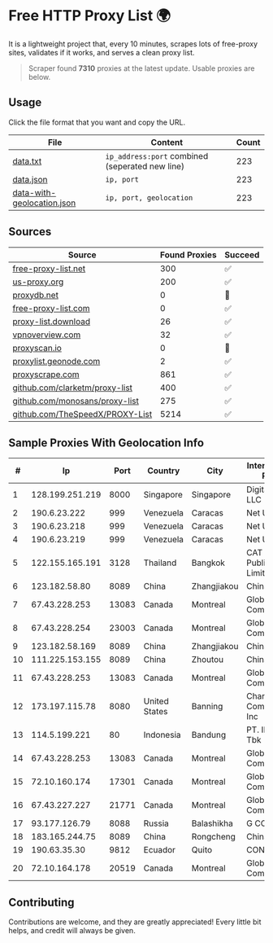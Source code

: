 
# Free HTTP Proxy List 🌍

It is a lightweight project that, every 10 minutes, scrapes lots of free-proxy sites, validates if it works, and serves a clean proxy list.


> Scraper found **7310** proxies at the latest update. Usable proxies are below.

## Usage

Click the file format that you want and copy the URL.


|File|Content|Count|
|----|-------|-----|
|[data.txt](https://raw.githubusercontent.com/themiralay/Proxy-List-World/master/data.txt)|`ip_address:port` combined (seperated new line)|223|
|[data.json](https://raw.githubusercontent.com/themiralay/Proxy-List-World/master/data.json)|`ip, port`|223|
|[data-with-geolocation.json](https://raw.githubusercontent.com/themiralay/Proxy-List-World/master/data-with-geolocation.json)|`ip, port, geolocation`|223|

## Sources

|Source|Found Proxies|Succeed|
|------|-------------|-------|
|[free-proxy-list.net](https://free-proxy-list.net)|300|✅|
|[us-proxy.org](https://www.us-proxy.org)|200|✅|
|[proxydb.net](http://proxydb.net)|0|🚫|
|[free-proxy-list.com](https://free-proxy-list.com/?page=&port=&type%5B%5D=http&type%5B%5D=https&up_time=0&search=Search)|0|✅|
|[proxy-list.download](https://www.proxy-list.download/HTTP)|26|✅|
|[vpnoverview.com](https://vpnoverview.com/privacy/anonymous-browsing/free-proxy-servers)|32|✅|
|[proxyscan.io](https://www.proxyscan.io)|0|🚫|
|[proxylist.geonode.com](https://proxylist.geonode.com/api/proxy-list?limit=300&page=1&sort_by=lastChecked&sort_type=desc&protocols=http,https)|2|✅|
|[proxyscrape.com](https://api.proxyscrape.com/v2/?request=displayproxies&protocol=http&timeout=10000&country=all&ssl=all&anonymity=all)|861|✅|
|[github.com/clarketm/proxy-list](https://raw.githubusercontent.com/clarketm/proxy-list/master/proxy-list-raw.txt)|400|✅|
|[github.com/monosans/proxy-list](https://raw.githubusercontent.com/monosans/proxy-list/main/proxies/http.txt)|275|✅|
|[github.com/TheSpeedX/PROXY-List](https://raw.githubusercontent.com/TheSpeedX/PROXY-List/master/http.txt)|5214|✅|


## Sample Proxies With Geolocation Info

|#|Ip|Port|Country|City|Internet Service Provider|
|-|--|----|-------|----|-------------------------|
|1|128.199.251.219|8000|Singapore|Singapore|DigitalOcean, LLC|
|2|190.6.23.222|999|Venezuela|Caracas|Net Uno|
|3|190.6.23.218|999|Venezuela|Caracas|Net Uno|
|4|190.6.23.219|999|Venezuela|Caracas|Net Uno|
|5|122.155.165.191|3128|Thailand|Bangkok|CAT Telecom Public Company Limited|
|6|123.182.58.80|8089|China|Zhangjiakou|China Telecom|
|7|67.43.228.253|13083|Canada|Montreal|GloboTech Communications|
|8|67.43.228.254|23003|Canada|Montreal|GloboTech Communications|
|9|123.182.58.169|8089|China|Zhangjiakou|China Telecom|
|10|111.225.153.155|8089|China|Zhoutou|China Telecom|
|11|67.43.228.253|13083|Canada|Montreal|GloboTech Communications|
|12|173.197.115.78|8080|United States|Banning|Charter Communications Inc|
|13|114.5.199.221|80|Indonesia|Bandung|PT. INDOSAT Tbk|
|14|67.43.228.253|13083|Canada|Montreal|GloboTech Communications|
|15|72.10.160.174|17301|Canada|Montreal|GloboTech Communications|
|16|67.43.227.227|21771|Canada|Montreal|GloboTech Communications|
|17|93.177.126.79|8088|Russia|Balashikha|G COM Ltd.|
|18|183.165.244.75|8089|China|Rongcheng|Chinanet|
|19|190.63.35.30|9812|Ecuador|Quito|CONECEL|
|20|72.10.164.178|20519|Canada|Montreal|GloboTech Communications|



## Contributing

Contributions are welcome, and they are greatly appreciated! Every
little bit helps, and credit will always be given.

